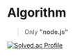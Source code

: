 # Algorithm

> Only **"node.js"**

[![Solved.ac Profile](http://mazassumnida.wtf/api/v2/generate_badge?boj=ukss)](https://solved.ac/ukss/)

